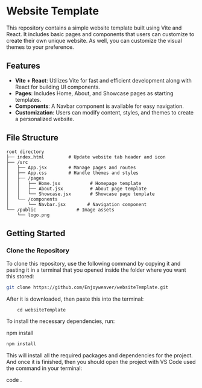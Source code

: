 # Website Template

This repository contains a simple website template built using Vite and React. It includes basic pages and components that users can customize to create their own unique website.
As well, you can customize the visual themes to your preference.

## Features

- **Vite + React**: Utilizes Vite for fast and efficient development along with React for building UI components.
- **Pages**: Includes Home, About, and Showcase pages as starting templates.
- **Components**: A Navbar component is available for easy navigation.
- **Customization**: Users can modify content, styles, and themes to create a personalized website.

## File Structure

```plaintext
root directory
├── index.html         # Update website tab header and icon
├── /src
│   ├── App.jsx        # Manage pages and routes
│   ├── App.css        # Handle themes and styles
│   ├── /pages
│   │   ├── Home.jsx           # Homepage template
│   │   ├── About.jsx          # About page template
│   │   └── Showcase.jsx       # Showcase page template
│   └── /components
│       └── Navbar.jsx        # Navigation component
└── /public               # Image assets
    └── logo.png
```

## Getting Started

### Clone the Repository

To clone this repository, use the following command by copying it and pasting it in a
terminal that you opened inside the folder where you want this stored:

```bash
git clone https://github.com/Enjoyweaver/websiteTemplate.git
```

After it is downloaded, then paste this into the terminal:

        cd websiteTemplate

To install the necessary dependencies, run:

npm install

```bash
npm install
```

This will install all the required packages and dependencies for the project. And once
it is finished, then you should open the project with VS Code used the command in your terminal:

code .
